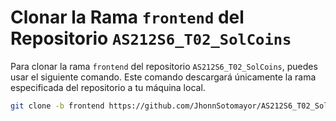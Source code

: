 # Clonar la Rama `frontend` del Repositorio `AS212S6_T02_SolCoins`

Para clonar la rama `frontend` del repositorio `AS212S6_T02_SolCoins`, puedes usar el siguiente comando. Este comando descargará únicamente la rama especificada del repositorio a tu máquina local.

```bash
git clone -b frontend https://github.com/JhonnSotomayor/AS212S6_T02_SolCoins
